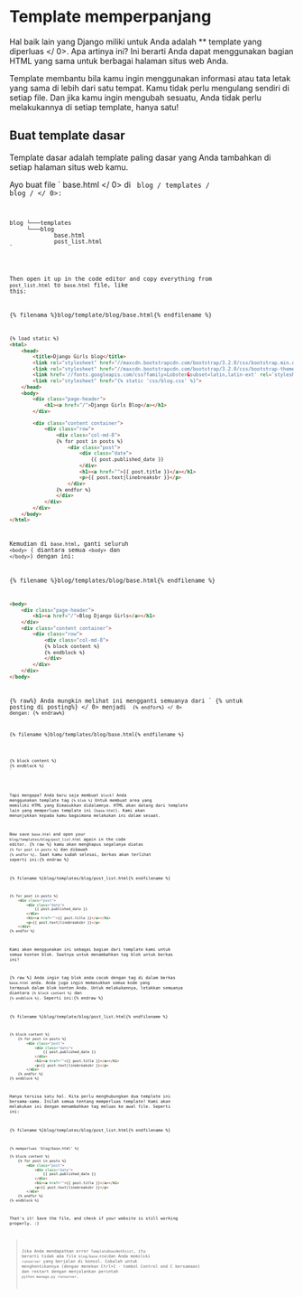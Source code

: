 # Template memperpanjang

Hal baik lain yang Django miliki untuk Anda adalah ** template yang diperluas </ 0>. Apa artinya ini? Ini berarti Anda dapat menggunakan bagian HTML yang sama untuk berbagai halaman situs web Anda.</p> 

Template membantu bila kamu ingin menggunakan informasi atau tata letak yang sama di lebih dari satu tempat. Kamu tidak perlu mengulang sendiri di setiap file. Dan jika kamu ingin mengubah sesuatu, Anda tidak perlu melakukannya di setiap template, hanya satu!

## Buat template dasar

Template dasar adalah template paling dasar yang Anda tambahkan di setiap halaman situs web kamu.

Ayo buat file ` base.html </ 0> di <code> blog / templates / blog / </ 0>:</p>

<pre><code>blog └───templates
     └───blog
             base.html
             post_list.html
`</pre> 

Then open it up in the code editor and copy everything from `post_list.html` to `base.html` file, like this:

{% filenama %}blog/template/blog/base.html{% endfilename %}

```html
{% load static %}
<html>
    <head>
        <title>Django Girls blog</title>
        <link rel="stylesheet" href="//maxcdn.bootstrapcdn.com/bootstrap/3.2.0/css/bootstrap.min.css">
        <link rel="stylesheet" href="//maxcdn.bootstrapcdn.com/bootstrap/3.2.0/css/bootstrap-theme.min.css">
        <link href='//fonts.googleapis.com/css?family=Lobster&subset=latin,latin-ext' rel='stylesheet' type='text/css'>
        <link rel="stylesheet" href="{% static 'css/blog.css' %}">
    </head>
    <body>
        <div class="page-header">
            <h1><a href="/">Django Girls Blog</a></h1>
        </div>

        <div class="content container">
            <div class="row">
                <div class="col-md-8">
                {% for post in posts %}
                    <div class="post">
                        <div class="date">
                            {{ post.published_date }}
                        </div>
                        <h1><a href="">{{ post.title }}</a></h1>
                        <p>{{ post.text|linebreaksbr }}</p>
                    </div>
                {% endfor %}
                </div>
            </div>
        </div>
    </body>
</html>
```

Kemudian di `base.html`, ganti seluruh `<body>` ( diantara semua `<body>` dan `</body>`) dengan ini:

{% filename %}blog/templates/blog/base.html{% endfilename %}

```html
<body>
    <div class="page-header">
        <h1><a href="/">Blog Django Girls</a></h1>
    </div>
    <div class="content container">
        <div class="row">
            <div class="col-md-8">
            {% block content %}
            {% endblock %}
            </div>
        </div>
    </div>
</body>
```

{% raw%} Anda mungkin melihat ini mengganti semuanya dari ` {% untuk posting di posting%} </ 0> menjadi <code> {% endfor%} </ 0> dengan: {% endraw%}</p>

<p>{% filename %}blog/templates/blog/base.html{% endfilename %}</p>

<pre><code class="html">{% block content %}
{% endblock %}
`</pre> 

Tapi mengapa? Anda baru saja membuat `block`! Anda menggunakan template tag `{% blok %}` Untuk membuat area yang memiliki HTML yang Dimasukkan didalamnya. HTML akan datang dari template lain yang memperluas template ini (`base.html`). Kami akan menunjukkan kepada kamu bagaimana melakukan ini dalam sesaat.

Now save `base.html` and open your `blog/templates/blog/post_list.html` again in the code editor. {% raw %} kamu akan menghapus segalanya diatas `{% for post in posts %}` dan dibawah `{% endfor %}`. Saat kamu sudah selesai, berkas akan terlihat seperti ini:{% endraw %}

{% filename %}blog/templates/blog/post_list.html{% endfilename %}

```html
{% for post in posts %}
    <div class="post">
        <div class="date">
            {{ post.published_date }}
        </div>
        <h1><a href="">{{ post.title }}</a></h1>
        <p>{{ post.text|linebreaksbr }}</p>
    </div>
{% endfor %}
```

Kami akan menggunakan ini sebagai bagian dari template kami untuk semua konten blok. Saatnya untuk menambahkan tag blok untuk berkas ini!

{% raw %} Anda ingin tag blok anda cocok dengan tag di dalam berkas `base.html` anda. Anda juga ingin memasukkan semua kode yang termasuk dalam blok konten Anda. Untuk melakukannya, letakkan semuanya diantara `{% block content %}` dan `{% endblock %}`. Seperti ini:{% endraw %}

{% filename %}blog/template/blog/post_list.html{% endfilename %}

```html
{% block content %}
    {% for post in posts %}
        <div class="post">
            <div class="date">
                {{ post.published_date }}
            </div>
            <h1><a href="">{{ post.title }}</a></h1>
            <p>{{ post.text|linebreaksbr }}</p>
        </div>
    {% endfor %}
{% endblock %}
```

Hanya tersisa satu hal. Kita perlu menghubungkan dua template ini bersama-sama. Inilah semua tentang memperluas template! Kami akan melakukan ini dengan menambahkan tag meluas ke awal file. Seperti ini:

{% filename %}blog/templates/blog/post_list.html{% endfilename %}

```html
{% memperluas 'blog/base.html' %}

{% block content %}
    {% for post in posts %}
        <div class="post">
            <div class="date">
                {{ post.published_date }}
            </div>
            <h1><a href="">{{ post.title }}</a></h1>
            <p>{{ post.text|linebreaksbr }}</p>
        </div>
    {% endfor %}
{% endblock %}
```

That's it! Save the file, and check if your website is still working properly. :)

> Jika Anda mendapatkan error `TemplateDoesNotExist`, itu berarti tidak ada file `blog/base.html`dan Anda memiliki `runserver` yang berjalan di konsol. Cobalah untuk menghentikannya (dengan menekan Ctrl+C - tombol Control and C bersamaan) dan restart dengan menjalankan perintah `python manage.py runserver`.